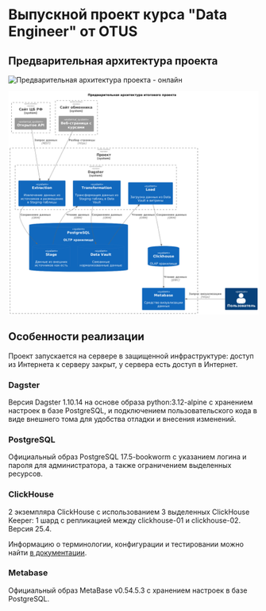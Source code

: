 # Выпускной проект курса "Data Engineer" от OTUS

## Предварительная архитектура проекта

![Предварительная архитектура проекта - онлайн](https://www.plantuml.com/plantuml/png/BOwx3S9G301xfe014lTKsGGPsyapolEB_87r2HBLNN75BP7eMNs_tDHeBvPhoppY3k3ucJVDLiyASHgMOZdJwE2IRt66aHKJoxIguJuTFbv22IvhG1FaW8vgm8C2M75px07_we5EJVEqSfcFty0YnYU_)

![Предварительная архитектура проекта - из папки](docs/diagrams/project_architecture.png)

## Особенности реализации

Проект запускается на сервере в защищенной инфраструктуре: доступ из Интернета к серверу закрыт, у сервера есть доступ в Интернет.

### Dagster

Версия Dagster 1.10.14 на основе образа python:3.12-alpine c хранением настроек в базе PostgreSQL, и подключением пользовательского кода в виде внешнего тома для удобства отладки и внесения изменений.

### PostgreSQL

Официальный образ PostgreSQL 17.5-bookworm с указанием логина и пароля для администратора, а также ограничением выделенных ресурсов.

### ClickHouse

2 экземпляра ClickHouse с использованием 3 выделенных ClickHouse Keeper: 1 шард с репликацией между clickhouse-01 и clickhouse-02. Версия 25.4.

Информацию о терминологии, конфигурации и тестировании можно найти [в документации](https://clickhouse.com/docs/en/architecture/replication).

### Metabase

Официальный образ MetaBase v0.54.5.3 c хранением настроек в базе PostgreSQL.
